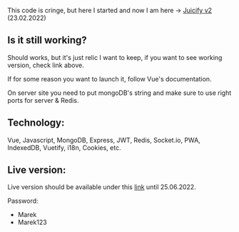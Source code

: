 This code is cringe, but here I started and now I am here -> <a href="https://github.com/whoisarjen/Juicify">Juicify v2</a> (23.02.2022)


<h2>Is it still working?</h2>


Should works, but it's just relic I want to keep, if you want to see working version, check link above.


If for some reason you want to launch it, follow Vue's documentation.


On server site you need to put mongoDB's string and make sure to use right ports for server & Redis.


<h2>Technology:</h2>


Vue, Javascript, MongoDB, Express, JWT, Redis, Socket.io, PWA, IndexedDB, Vuetify, i18n, Cookies, etc.


<h2>Live version:</h2>


Live version should be available under this <a href="https://beta.juicify.app/">link</a> until 25.06.2022.


Password:


- Marek
- Marek123
